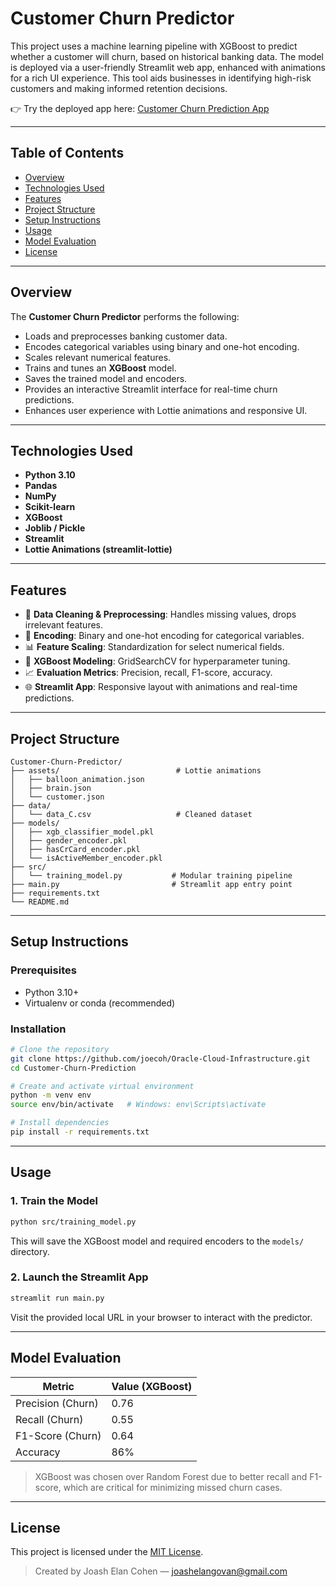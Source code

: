 # Customer Churn Predictor

This project uses a machine learning pipeline with XGBoost to predict whether a customer will churn, based on historical banking data. The model is deployed via a user-friendly Streamlit web app, enhanced with animations for a rich UI experience. This tool aids businesses in identifying high-risk customers and making informed retention decisions.

👉 Try the deployed app here: [Customer Churn Prediction App](https://oracle-nm-ccp.streamlit.app/)

---

## Table of Contents

* [Overview](#overview)
* [Technologies Used](#technologies-used)
* [Features](#features)
* [Project Structure](#project-structure)
* [Setup Instructions](#setup-instructions)
* [Usage](#usage)
* [Model Evaluation](#model-evaluation)
* [License](#license)

---

## Overview

The **Customer Churn Predictor** performs the following:

* Loads and preprocesses banking customer data.
* Encodes categorical variables using binary and one-hot encoding.
* Scales relevant numerical features.
* Trains and tunes an **XGBoost** model.
* Saves the trained model and encoders.
* Provides an interactive Streamlit interface for real-time churn predictions.
* Enhances user experience with Lottie animations and responsive UI.

---

## Technologies Used

* **Python 3.10**
* **Pandas**
* **NumPy**
* **Scikit-learn**
* **XGBoost**
* **Joblib / Pickle**
* **Streamlit**
* **Lottie Animations (streamlit-lottie)**

---

## Features

* 🧹 **Data Cleaning & Preprocessing**: Handles missing values, drops irrelevant features.
* 🔄 **Encoding**: Binary and one-hot encoding for categorical variables.
* 📊 **Feature Scaling**: Standardization for select numerical fields.
* 🤖 **XGBoost Modeling**: GridSearchCV for hyperparameter tuning.
* 📈 **Evaluation Metrics**: Precision, recall, F1-score, accuracy.
* 🌐 **Streamlit App**: Responsive layout with animations and real-time predictions.

---

## Project Structure

```
Customer-Churn-Predictor/
├── assets/                          # Lottie animations
│   ├── balloon_animation.json
│   ├── brain.json
│   └── customer.json
├── data/
│   └── data_C.csv                   # Cleaned dataset
├── models/
│   ├── xgb_classifier_model.pkl
│   ├── gender_encoder.pkl
│   ├── hasCrCard_encoder.pkl
│   └── isActiveMember_encoder.pkl
├── src/
│   └── training_model.py           # Modular training pipeline
├── main.py                         # Streamlit app entry point
├── requirements.txt
└── README.md
```

---

## Setup Instructions

### Prerequisites

* Python 3.10+
* Virtualenv or conda (recommended)

### Installation

```bash
# Clone the repository
git clone https://github.com/joecoh/Oracle-Cloud-Infrastructure.git
cd Customer-Churn-Prediction

# Create and activate virtual environment
python -m venv env
source env/bin/activate   # Windows: env\Scripts\activate

# Install dependencies
pip install -r requirements.txt
```

---

## Usage

### 1. Train the Model

```bash
python src/training_model.py
```

This will save the XGBoost model and required encoders to the `models/` directory.

### 2. Launch the Streamlit App

```bash
streamlit run main.py
```

Visit the provided local URL in your browser to interact with the predictor.

---

## Model Evaluation

| **Metric**        | **Value (XGBoost)** |
| ----------------- | ------------------- |
| Precision (Churn) | 0.76                |
| Recall (Churn)    | 0.55                |
| F1-Score (Churn)  | 0.64                |
| Accuracy          | 86%                 |

> XGBoost was chosen over Random Forest due to better recall and F1-score, which are critical for minimizing missed churn cases.

---

## License

This project is licensed under the [MIT License](LICENSE).

> Created by Joash Elan Cohen — [joashelangovan@gmail.com](mailto:joashelangovan@gmail.com)
